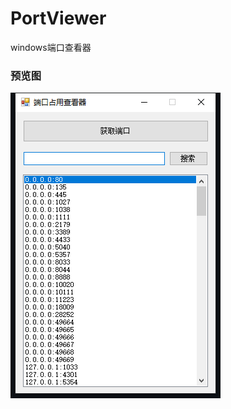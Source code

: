 # PortViewer
windows端口查看器

### 预览图
![](https://github.com/mydebug/PortViewer/blob/master/WindowsFormsApp21/view.png)
